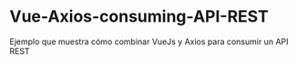 # Vue-Axios-consuming-API-REST
Ejemplo que muestra cómo combinar VueJs y Axios para consumir un API REST
